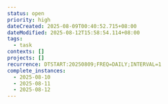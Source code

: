 ```yaml
---
status: open
priority: high
dateCreated: 2025-08-09T00:40:52.715+08:00
dateModified: 2025-08-12T15:58:54.114+08:00
tags:
  - task
contexts: []
projects: []
recurrence: DTSTART:20250809;FREQ=DAILY;INTERVAL=1
complete_instances:
  - 2025-08-10
  - 2025-08-11
  - 2025-08-12
---
```


